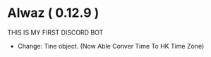 # AIwaz ( 0.12.9 )
THIS IS MY FIRST DISCORD BOT
- Change: Tine object. (Now Able Conver Time To HK Time Zone)
